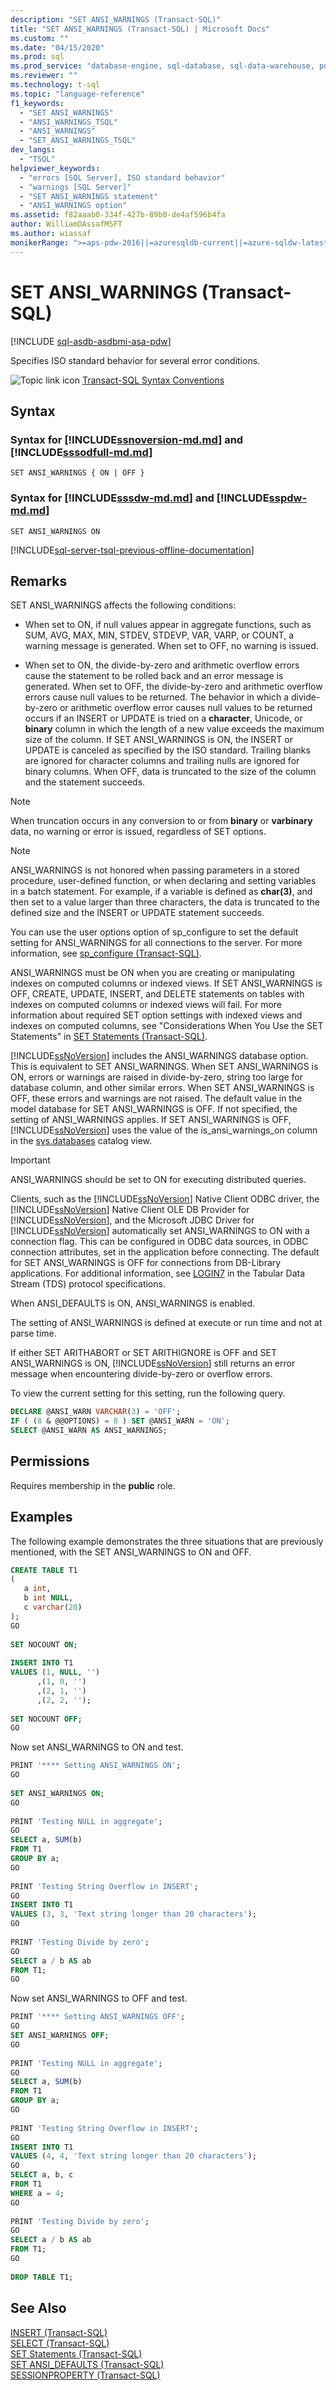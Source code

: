 ```yaml
---
description: "SET ANSI_WARNINGS (Transact-SQL)"
title: "SET ANSI_WARNINGS (Transact-SQL) | Microsoft Docs"
ms.custom: ""
ms.date: "04/15/2020"
ms.prod: sql
ms.prod_service: "database-engine, sql-database, sql-data-warehouse, pdw"
ms.reviewer: ""
ms.technology: t-sql
ms.topic: "language-reference"
f1_keywords: 
  - "SET ANSI_WARNINGS"
  - "ANSI_WARNINGS_TSQL"
  - "ANSI_WARNINGS"
  - "SET_ANSI_WARNINGS_TSQL"
dev_langs: 
  - "TSQL"
helpviewer_keywords: 
  - "errors [SQL Server], ISO standard behavior"
  - "warnings [SQL Server]"
  - "SET ANSI_WARNINGS statement"
  - "ANSI_WARNINGS option"
ms.assetid: f82aaab0-334f-427b-89b0-de4af596b4fa
author: WilliamDAssafMSFT
ms.author: wiassaf
monikerRange: ">=aps-pdw-2016||=azuresqldb-current||=azure-sqldw-latest||>=sql-server-2016||>=sql-server-linux-2017||=azuresqldb-mi-current"
---
```

# SET ANSI_WARNINGS (Transact-SQL)
[!INCLUDE [sql-asdb-asdbmi-asa-pdw](../../includes/applies-to-version/sql-asdb-asdbmi-asa-pdw.md)]

  Specifies ISO standard behavior for several error conditions.  
  
 ![Topic link icon](../../database-engine/configure-windows/media/topic-link.gif "Topic link icon") [Transact-SQL Syntax Conventions](../../t-sql/language-elements/transact-sql-syntax-conventions-transact-sql.md)  
  
## Syntax

### Syntax for [!INCLUDE[ssnoversion-md.md](../../includes/ssnoversion-md.md)] and [!INCLUDE[sssodfull-md.md](../../includes/sssodfull-md.md)]
```syntaxsql
SET ANSI_WARNINGS { ON | OFF }
```

### Syntax for [!INCLUDE[sssdw-md.md](../../includes/sssdw-md.md)] and [!INCLUDE[sspdw-md.md](../../includes/sspdw-md.md)]
```syntaxsql
SET ANSI_WARNINGS ON
```

[!INCLUDE[sql-server-tsql-previous-offline-documentation](../../includes/sql-server-tsql-previous-offline-documentation.md)]

## Remarks
 SET ANSI_WARNINGS affects the following conditions:  
  
-   When set to ON, if null values appear in aggregate functions, such as SUM, AVG, MAX, MIN, STDEV, STDEVP, VAR, VARP, or COUNT, a warning message is generated. When set to OFF, no warning is issued.  
  
-   When set to ON, the divide-by-zero and arithmetic overflow errors cause the statement to be rolled back and an error message is generated. When set to OFF, the divide-by-zero and arithmetic overflow errors cause null values to be returned. The behavior in which a divide-by-zero or arithmetic overflow error causes null values to be returned occurs if an INSERT or UPDATE is tried on a **character**, Unicode, or **binary** column in which the length of a new value exceeds the maximum size of the column. If SET ANSI_WARNINGS is ON, the INSERT or UPDATE is canceled as specified by the ISO standard. Trailing blanks are ignored for character columns and trailing nulls are ignored for binary columns. When OFF, data is truncated to the size of the column and the statement succeeds.  
  
> [!NOTE]  
> When truncation occurs in any conversion to or from **binary** or **varbinary** data, no warning or error is issued, regardless of SET options.  
  
> [!NOTE]  
> ANSI_WARNINGS is not honored when passing parameters in a stored procedure, user-defined function, or when declaring and setting variables in a batch statement. For example, if a variable is defined as **char(3)**, and then set to a value larger than three characters, the data is truncated to the defined size and the INSERT or UPDATE statement succeeds.  
  
You can use the user options option of sp_configure to set the default setting for ANSI_WARNINGS for all connections to the server. For more information, see [sp_configure &#40;Transact-SQL&#41;](../../relational-databases/system-stored-procedures/sp-configure-transact-sql.md).  
  
ANSI_WARNINGS must be ON when you are creating or manipulating indexes on computed columns or indexed views. If SET ANSI_WARNINGS is OFF, CREATE, UPDATE, INSERT, and DELETE statements on tables with indexes on computed columns or indexed views will fail. For more information about required SET option settings with indexed views and indexes on computed columns, see "Considerations When You Use the SET Statements" in [SET Statements &#40;Transact-SQL&#41;](../../t-sql/statements/set-statements-transact-sql.md).  
  
[!INCLUDE[ssNoVersion](../../includes/ssnoversion-md.md)] includes the ANSI_WARNINGS database option. This is equivalent to SET ANSI_WARNINGS. When SET ANSI_WARNINGS is ON, errors or warnings are raised in divide-by-zero, string too large for database column, and other similar errors. When SET ANSI_WARNINGS is OFF, these errors and warnings are not raised. The default value in the model database for SET ANSI_WARNINGS is OFF. If not specified, the setting of ANSI_WARNINGS applies. If SET ANSI_WARNINGS is OFF, [!INCLUDE[ssNoVersion](../../includes/ssnoversion-md.md)] uses the value of the is_ansi_warnings_on column in the [sys.databases](../../relational-databases/system-catalog-views/sys-databases-transact-sql.md) catalog view.  
  
> [!IMPORTANT]
> ANSI_WARNINGS should be set to ON for executing distributed queries.  
  
Clients, such as the [!INCLUDE[ssNoVersion](../../includes/ssnoversion-md.md)] Native Client ODBC driver, the [!INCLUDE[ssNoVersion](../../includes/ssnoversion-md.md)] Native Client OLE DB Provider for [!INCLUDE[ssNoVersion](../../includes/ssnoversion-md.md)], and the Microsoft JDBC Driver for [!INCLUDE[ssNoVersion](../../includes/ssnoversion-md.md)] automatically set ANSI_WARNINGS to ON with a connection flag. This can be configured in ODBC data sources, in ODBC connection attributes, set in the application before connecting. The default for SET ANSI_WARNINGS is OFF for connections from DB-Library applications. For additional information, see [LOGIN7](/openspecs/windows_protocols/ms-tds/773a62b6-ee89-4c02-9e5e-344882630aac) in the  Tabular Data Stream (TDS) protocol specifications. 

When ANSI_DEFAULTS is ON, ANSI_WARNINGS is enabled.  
  
The setting of ANSI_WARNINGS is defined at execute or run time and not at parse time.  
  
If either SET ARITHABORT or SET ARITHIGNORE is OFF and SET ANSI_WARNINGS is ON, [!INCLUDE[ssNoVersion](../../includes/ssnoversion-md.md)] still returns an error message when encountering divide-by-zero or overflow errors.  
  
To view the current setting for this setting, run the following query.  
  
```sql  
DECLARE @ANSI_WARN VARCHAR(3) = 'OFF';  
IF ( (8 & @@OPTIONS) = 8 ) SET @ANSI_WARN = 'ON';  
SELECT @ANSI_WARN AS ANSI_WARNINGS;  
```  
  
## Permissions  
Requires membership in the **public** role.  
  
## Examples  
The following example demonstrates the three situations that are previously mentioned, with the SET ANSI_WARNINGS to ON and OFF.  
  
```sql  
CREATE TABLE T1   
(  
   a int,   
   b int NULL,   
   c varchar(20)  
);  
GO  
  
SET NOCOUNT ON;  
  
INSERT INTO T1   
VALUES (1, NULL, '')   
      ,(1, 0, '')  
      ,(2, 1, '')  
      ,(2, 2, '');  
  
SET NOCOUNT OFF;  
GO  
```

Now set ANSI_WARNINGS to ON and test.

```sql
PRINT '**** Setting ANSI_WARNINGS ON';  
GO  
  
SET ANSI_WARNINGS ON;  
GO  
  
PRINT 'Testing NULL in aggregate';  
GO  
SELECT a, SUM(b)   
FROM T1   
GROUP BY a;  
GO  
  
PRINT 'Testing String Overflow in INSERT';  
GO  
INSERT INTO T1   
VALUES (3, 3, 'Text string longer than 20 characters');  
GO  
  
PRINT 'Testing Divide by zero';  
GO  
SELECT a / b AS ab   
FROM T1;  
GO  
```

Now set ANSI_WARNINGS to OFF and test.

```sql
PRINT '**** Setting ANSI_WARNINGS OFF';  
GO  
SET ANSI_WARNINGS OFF;  
GO  
  
PRINT 'Testing NULL in aggregate';  
GO  
SELECT a, SUM(b)   
FROM T1   
GROUP BY a;  
GO  
  
PRINT 'Testing String Overflow in INSERT';  
GO  
INSERT INTO T1   
VALUES (4, 4, 'Text string longer than 20 characters');  
GO  
SELECT a, b, c   
FROM T1  
WHERE a = 4;  
GO  
  
PRINT 'Testing Divide by zero';  
GO  
SELECT a / b AS ab   
FROM T1;  
GO  
  
DROP TABLE T1;  
```  
  
## See Also  
 [INSERT &#40;Transact-SQL&#41;](../../t-sql/statements/insert-transact-sql.md)   
 [SELECT &#40;Transact-SQL&#41;](../../t-sql/queries/select-transact-sql.md)   
 [SET Statements &#40;Transact-SQL&#41;](../../t-sql/statements/set-statements-transact-sql.md)   
 [SET ANSI_DEFAULTS &#40;Transact-SQL&#41;](../../t-sql/statements/set-ansi-defaults-transact-sql.md)   
 [SESSIONPROPERTY &#40;Transact-SQL&#41;](../../t-sql/functions/sessionproperty-transact-sql.md)  
  
